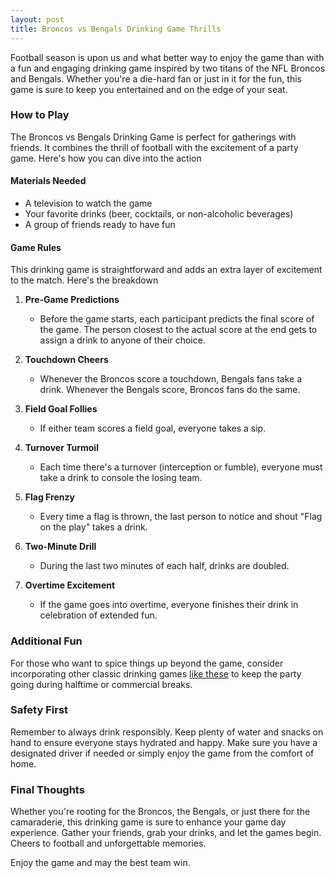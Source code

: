 ```yaml
---
layout: post
title: Broncos vs Bengals Drinking Game Thrills
---
```



Football season is upon us and what better way to enjoy the game than with a fun and engaging drinking game inspired by two titans of the NFL Broncos and Bengals. Whether you're a die-hard fan or just in it for the fun, this game is sure to keep you entertained and on the edge of your seat. 

### How to Play

The Broncos vs Bengals Drinking Game is perfect for gatherings with friends. It combines the thrill of football with the excitement of a party game. Here's how you can dive into the action

#### Materials Needed

- A television to watch the game
- Your favorite drinks (beer, cocktails, or non-alcoholic beverages)
- A group of friends ready to have fun

#### Game Rules

This drinking game is straightforward and adds an extra layer of excitement to the match. Here's the breakdown

1. **Pre-Game Predictions**  
   - Before the game starts, each participant predicts the final score of the game. The person closest to the actual score at the end gets to assign a drink to anyone of their choice.

2. **Touchdown Cheers**  
   - Whenever the Broncos score a touchdown, Bengals fans take a drink. Whenever the Bengals score, Broncos fans do the same. 

3. **Field Goal Follies**  
   - If either team scores a field goal, everyone takes a sip. 

4. **Turnover Turmoil**  
   - Each time there's a turnover (interception or fumble), everyone must take a drink to console the losing team.

5. **Flag Frenzy**  
   - Every time a flag is thrown, the last person to notice and shout "Flag on the play" takes a drink.

6. **Two-Minute Drill**  
   - During the last two minutes of each half, drinks are doubled. 

7. **Overtime Excitement**  
   - If the game goes into overtime, everyone finishes their drink in celebration of extended fun.

### Additional Fun

For those who want to spice things up beyond the game, consider incorporating other classic drinking games [like these](https://drinkingdojo.com/games/truth-or-dare) to keep the party going during halftime or commercial breaks.

### Safety First

Remember to always drink responsibly. Keep plenty of water and snacks on hand to ensure everyone stays hydrated and happy. Make sure you have a designated driver if needed or simply enjoy the game from the comfort of home.

### Final Thoughts

Whether you're rooting for the Broncos, the Bengals, or just there for the camaraderie, this drinking game is sure to enhance your game day experience. Gather your friends, grab your drinks, and let the games begin. Cheers to football and unforgettable memories. 

Enjoy the game and may the best team win.